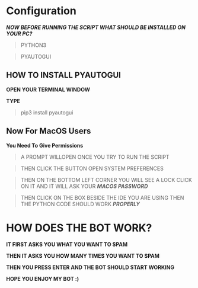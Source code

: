 # Configuration

***NOW BEFORE RUNNING THE SCRIPT WHAT SHOULD BE INSTALLED ON YOUR PC?***

> PYTHON3

>PYAUTOGUI

## HOW TO INSTALL **PYAUTOGUI**

**OPEN YOUR TERMINAL WINDOW**

**TYPE**

> pip3 install pyautogui

## Now For **MacOS** Users

**You Need To Give Permissions**

> A PROMPT WILLOPEN ONCE YOU TRY TO RUN THE SCRIPT

> THEN CLICK THE BUTTON OPEN SYSTEM PREFERENCES

> THEN ON THE BOTTOM LEFT CORNER YOU WILL SEE A LOCK CLICK ON IT AND IT WILL ASK YOUR ***MACOS PASSWORD***

> THEN CLICK ON THE BOX BESIDE THE IDE YOU ARE USING THEN THE PYTHON CODE SHOULD WORK ***PROPERLY***


# HOW DOES THE BOT WORK?

**IT FIRST ASKS YOU WHAT YOU WANT TO SPAM**

**THEN IT ASKS YOU HOW MANY TIMES YOU WANT TO SPAM**

**THEN YOU PRESS ENTER AND THE BOT SHOULD START WORKING**

**HOPE YOU ENJOY MY BOT :)**
